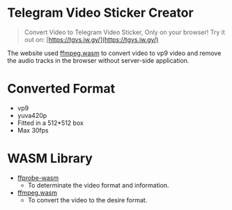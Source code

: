 # Telegram Video Sticker Creator

> Convert Video to Telegram Video Sticker, Only on your browser! Try it out on: [https://tgvs.iw.gy/](https://tgvs.iw.gy/)

The website used [ffmpeg.wasm](https://github.com/ffmpegwasm/ffmpeg.wasm) to convert video to vp9 video and remove the audio tracks in the browser without server-side application.

# Converted Format

- vp9
- yuva420p
- Fitted in a 512\*512 box
- Max 30fps

# WASM Library

- [ffprobe-wasm](https://github.com/alfg/ffprobe-wasm)
  - To determinate the video format and information.
- [ffmpeg.wasm](https://github.com/ffmpegwasm/ffmpeg.wasm)
  - To convert the video to the desire format.
